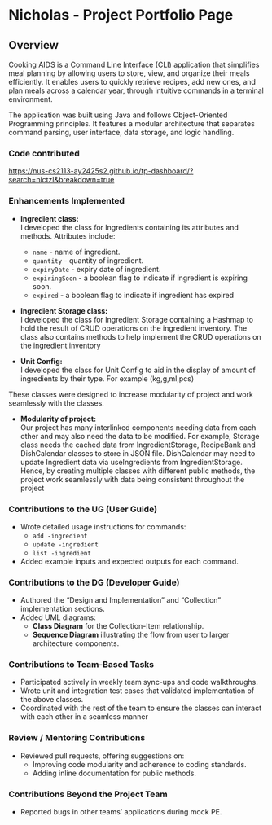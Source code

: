 # Nicholas - Project Portfolio Page

## Overview

Cooking AIDS is a Command Line Interface (CLI) application that simplifies meal planning by allowing users to store, view, and organize their meals efficiently. It enables users to quickly retrieve recipes, add new ones, and plan meals across a calendar year, through intuitive commands in a terminal environment.

The application was built using Java and follows Object-Oriented Programming principles. It features a modular architecture that separates command parsing, user interface, data storage, and logic handling.

### Code contributed
https://nus-cs2113-ay2425s2.github.io/tp-dashboard/?search=nictzl&breakdown=true

### **Enhancements Implemented**

- **Ingredient class:**  
  I developed the class for Ingredients containing its attributes and methods. Attributes include:
    - `name` - name of ingredient.
    - `quantity` - quantity of ingredient.
    - `expiryDate` - expiry date of ingredient.
    - `expiringSoon` - a boolean flag to indicate if ingredient is expiring soon.
    - `expired` - a boolean flag to indicate if ingredient has expired


- **Ingredient Storage class:**
<br>I developed the class for Ingredient Storage containing a Hashmap to hold the result of CRUD operations on the ingredient inventory. The class also contains methods to help implement the CRUD operations on the ingredient inventory 


- **Unit Config:**
<br>I developed the class for Unit Config to aid in the display of amount of ingredients by their type. For example (kg,g,ml,pcs) 

These classes were designed to increase modularity of project and work seamlessly with the classes.

- **Modularity of project:**  
  Our project has many interlinked components needing data from each other and may also need the data to be modified. For example, Storage class needs the cached data from IngredientStorage, RecipeBank and DishCalendar classes to store in JSON file. DishCalendar may need to update Ingredient data via useIngredients from IngredientStorage. Hence, by creating multiple classes with different public methods, the project work seamlessly with data being consistent throughout the project
  

### **Contributions to the UG (User Guide)**

- Wrote detailed usage instructions for commands:
    - `add -ingredient`
    - `update -ingredient`
    - `list -ingredient`
- Added example inputs and expected outputs for each command.

### **Contributions to the DG (Developer Guide)**

- Authored the “Design and Implementation” and “Collection” implementation sections.
- Added UML diagrams:
    - **Class Diagram** for the Collection-Item relationship.
    - **Sequence Diagram** illustrating the flow from user to larger architecture components.

### **Contributions to Team-Based Tasks**

- Participated actively in weekly team sync-ups and code walkthroughs.
- Wrote unit and integration test cases that validated implementation of the above classes.
- Coordinated with the rest of the team to ensure the classes can interact with each other in a seamless manner

### **Review / Mentoring Contributions**

- Reviewed pull requests, offering suggestions on:
    - Improving code modularity and adherence to coding standards.
    - Adding inline documentation for public methods.

### **Contributions Beyond the Project Team**

- Reported bugs in other teams’ applications during mock PE.

